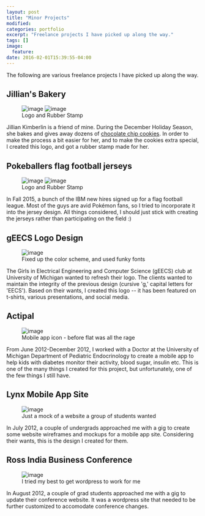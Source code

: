 ```yaml
---
layout: post
title: "Minor Projects"
modified:
categories: portfolio
excerpt: "Freelance projects I have picked up along the way."
tags: []
image:
  feature: 
date: 2016-02-01T15:39:55-04:00
---
```


The following are various freelance projects I have picked up along the way.

## Jillian's Bakery

<figure class="half">
  <img src="{{ site.url }}/images/hailtothechip.png" alt="image">
  <img src="{{ site.url }}/images/hailtothechip_stamp.jpg" alt="image">
  <figcaption>Logo and Rubber Stamp</figcaption>
</figure>

Jillian Kimberlin is a friend of mine. During the December Holiday Season, she 
bakes and gives away dozens of [chocolate chip cookies](http://www.postbulletin.com/life/food/christmas-cookies-for-not-a-lot-of-dough/article_5cd174db-280e-53dd-abe8-1467e166966b.html). 
In order to make the process a bit easier for her, and to make the cookies extra
special, I created this logo, and got a rubber stamp made for her. 

## Pokeballers flag football jerseys

<figure class="half">
  <img src="{{ site.url }}/images/pokeballers_red.png" alt="image">
  <img src="https://scontent-ord1-1.cdninstagram.com/t51.2885-15/e15/11809858_871616139602798_452435258_n.jpg" alt="image">
  <figcaption>Logo and Rubber Stamp</figcaption>
</figure>

In Fall 2015, a bunch of the IBM new hires signed up for a flag football league.
Most of the guys are avid Pokémon fans, so I tried to incorporate it into the 
jersey design. All things considered, I should just stick with creating the jerseys
rather than participating on the field :)

## gEECS Logo Design

<figure>
  <img src="{{ site.url }}/images/gEECS_Shirt_Front.png" alt="image">
  <figcaption>Fixed up the color scheme, and used funky fonts</figcaption>
</figure>

The Girls in Electrical Engineering and Computer Science (gEECS) club at University
of Michigan wanted to refresh their logo. The clients wanted to maintain the 
integrity of the previous design (cursive 'g,' capital letters for 'EECS'). Based
on their wants, I created this logo -- it has been featured on t-shirts, various
presentations, and social media. 

## Actipal

<figure>
  <img src="{{ site.url }}/images/Actiopal_Icon.png" alt="image">
  <figcaption>Mobile app icon - before flat was all the rage</figcaption>
</figure>

From June 2012-December 2012, I worked with a Doctor at the University of Michigan
Department of Pediatric Endocrinology to create a mobile app to help kids with 
diabetes monitor their activity, blood sugar, insulin etc. This is one of the
many things I created for this project, but unfortunately, one of the few things
I still have. 

## Lynx Mobile App Site

<figure>
  <img src="{{ site.url }}/images/website_day3.png" alt="image">
  <figcaption>Just a mock of a website a group of students wanted</figcaption>
</figure>

In July 2012, a couple of undergrads approached me with a gig to create some 
website wireframes and mockups for a mobile app site. Considering their wants, 
this is the design I created for them. 

## Ross India Business Conference

<figure>
  <img src="{{ site.url }}/images/rossibc.png" alt="image">
  <figcaption>I tried my best to get wordpress to work for me</figcaption>
</figure>

In August 2012, a couple of grad students approached me with a gig to update 
their conference website. It was a wordpress site that needed to be further
customized to accomodate conference changes. 
